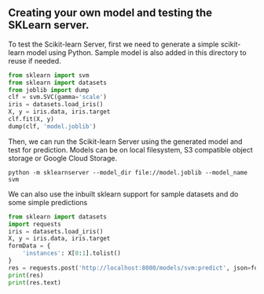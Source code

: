 ## Creating your own model and testing the SKLearn server.

To test the Scikit-learn Server, first we need to generate a simple scikit-learn model using Python. Sample model is also added in this directory to reuse if needed.

```python
from sklearn import svm
from sklearn import datasets
from joblib import dump
clf = svm.SVC(gamma='scale')
iris = datasets.load_iris()
X, y = iris.data, iris.target
clf.fit(X, y)
dump(clf, 'model.joblib')
```

Then, we can run the Scikit-learn Server using the generated model and test for prediction. Models can be on local filesystem, S3 compatible object storage or Google Cloud Storage.

```shell
python -m sklearnserver --model_dir file://model.joblib --model_name svm
```

We can also use the inbuilt sklearn support for sample datasets and do some simple predictions

```python
from sklearn import datasets
import requests
iris = datasets.load_iris()
X, y = iris.data, iris.target
formData = {
    'instances': X[0:1].tolist()
}
res = requests.post('http://localhost:8080/models/svm:predict', json=formData)
print(res)
print(res.text)
```

